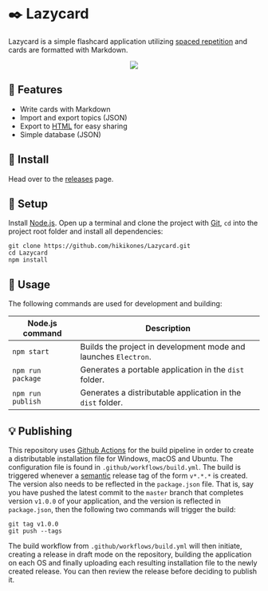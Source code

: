 # :black_nib: Lazycard

Lazycard is a simple flashcard application utilizing [spaced repetition](https://en.wikipedia.org/wiki/Spaced_repetition) and cards are formatted with Markdown.

<p align="center">
    <img src="demo.gif" />
</p>


## :pushpin: Features

* Write cards with Markdown
* Import and export topics (JSON)
* Export to [HTML](https://hikikones.github.io/Lazycard/) for easy sharing
* Simple database (JSON)

## :bookmark: Install

Head over to the [releases](https://github.com/hikikones/Lazycard/releases) page.


## :scroll: Setup

Install [Node.js](https://nodejs.org/en/). Open up a terminal and clone the project with [Git](https://git-scm.com/), `cd` into the project root folder and install all dependencies:

```
git clone https://github.com/hikikones/Lazycard.git
cd Lazycard
npm install
```

## :wrench: Usage

The following commands are used for development and building:

| Node.js command | Description |
|-----------------|-------------|
| `npm start` | Builds the project in development mode and launches `Electron`. |
| `npm run package` | Generates a portable application in the `dist` folder. |
| `npm run publish` | Generates a distributable application in the `dist` folder. |


## :bulb: Publishing

This repository uses [Github Actions](https://github.com/features/actions) for the build pipeline in order to create a distributable installation file for Windows, macOS and Ubuntu. The configuration file is found in `.github/workflows/build.yml`. The build is triggered whenever a [semantic](https://semver.org/) release tag of the form `v*.*.*` is created. The version also needs to be reflected in the `package.json` file. That is, say you have pushed the latest commit to the `master` branch that completes version `v1.0.0` of your application, and the version is reflected in `package.json`, then the following two commands will trigger the build:

```
git tag v1.0.0
git push --tags
```

The build workflow from `.github/workflows/build.yml` will then initiate, creating a release in draft mode on the repository, building the application on each OS and finally uploading each resulting installation file to the newly created release. You can then review the release before deciding to publish it.